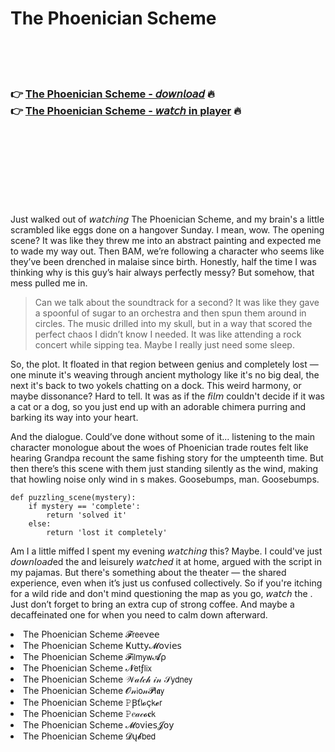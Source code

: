 <h1>The Phoenician Scheme</h1>

<br><br><br>

<h3>👉 <a href="https://Samuels-lgettehmandling1986.github.io/tynvslaaop/">The Phoenician Scheme - 𝘥𝘰𝘸𝘯𝘭𝘰𝘢𝘥</a> 🔥<br>
👉 <a href="https://Samuels-lgettehmandling1986.github.io/tynvslaaop/">The Phoenician Scheme - 𝘸𝘢𝘵𝘤𝘩 in player</a> 🔥
</h3>



<br><br><br><br><br><br><br>


Just walked out of 𝘸𝘢𝘵𝘤𝘩𝘪𝘯𝘨 The Phoenician Scheme, and my brain's a little scrambled like eggs done on a hangover Sunday. I mean, wow. The opening scene? It was like they threw me into an abstract painting and expected me to wade my way out. Then BAM, we’re following a character who seems like they’ve been drenched in malaise since birth. Honestly, half the time I was thinking why is this guy’s hair always perfectly messy? But somehow, that mess pulled me in. 

> Can we talk about the soundtrack for a second? It was like they gave a spoonful of sugar to an orchestra and then spun them around in circles. The music drilled into my skull, but in a way that scored the perfect chaos I didn’t know I needed. It was like attending a rock concert while sipping tea. Maybe I really just need some sleep.

So, the plot. It floated in that region between genius and completely lost — one minute it's weaving through ancient mythology like it's no big deal, the next it's back to two yokels chatting on a dock. This weird harmony, or maybe dissonance? Hard to tell. It was as if the 𝘧𝘪𝘭𝘮 couldn't decide if it was a cat or a dog, so you just end up with an adorable chimera purring and barking its way into your heart.

And the dialogue. Could’ve done without some of it... listening to the main character monologue about the woes of Phoenician trade routes felt like hearing Grandpa recount the same fishing story for the umpteenth time. But then there’s this scene with them just standing silently as the wind, making that howling noise only wind in  s makes. Goosebumps, man. Goosebumps.

```
def puzzling_scene(mystery):
    if mystery == 'complete':
        return 'solved it'
    else:
        return 'lost it completely'
```

Am I a little miffed I spent my evening 𝘸𝘢𝘵𝘤𝘩𝘪𝘯𝘨 this? Maybe. I could've just 𝘥𝘰𝘸𝘯𝘭𝘰𝘢𝘥ed the   and leisurely 𝘸𝘢𝘵𝘤𝘩𝘦𝘥 it at home, argued with the script in my pajamas. But there's something about the theater — the shared experience, even when it’s just us confused collectively. So if you're itching for a wild ride and don't mind questioning the map as you go, 𝘸𝘢𝘵𝘤𝘩 the  . Just don’t forget to bring an extra cup of strong coffee. And maybe a decaffeinated one for when you need to calm down afterward.

<li>The Phoenician Scheme 𝓕𝗋𝖾𝖾ν𝖾𝖾</li>
<li>The Phoenician Scheme Ҝ𝗎𝗍𝗍𝗒𝓜𝗈ν𝗂𝖾𝗌</li>
<li>The Phoenician Scheme 𝓕𝗂𝗅𝗆𝗒𝗐𝓐ρ</li>
<li>The Phoenician Scheme 𝓝𝖾𝗍ƒ𝗅𝗂𝗑</li>
<li>The Phoenician Scheme 𝒲𝒶𝓉𝒸𝒽 𝒾𝓃 𝒮𝗒𝖽𝗇𝖾𝗒</li>
<li>The Phoenician Scheme 𝓞𝓃𝗂𝗈𝓃𝓟𝗅𝖆𝗒</li>
<li>The Phoenician Scheme 𝙿Ꞵť𝗅𝓸ç𝗄𝓮𝗋</li>
<li>The Phoenician Scheme 𝙿𝑒𝒶𝒸𝓸𝐜𝗄</li>
<li>The Phoenician Scheme 𝓜𝗈ν𝗂𝖾𝗌𝓙𝗈𝗒</li>
<li>The Phoenician Scheme 𝓓ų𝓫𝖻𝖾𝖽</li>
